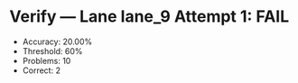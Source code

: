 # Verify — Lane lane_9 Attempt 1: FAIL

- Accuracy: 20.00%
- Threshold: 60%
- Problems: 10
- Correct: 2